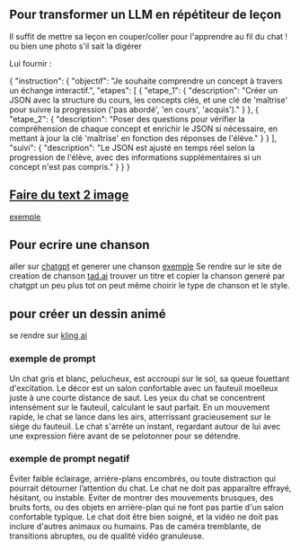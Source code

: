 ## Pour transformer un LLM en répétiteur de leçon
Il suffit de mettre sa leçon en couper/coller pour l'apprendre au fil du chat !  ou bien une photo s'il sait la digérer

Lui fournir :

{
  "instruction": {
    "objectif": "Je souhaite comprendre un concept à travers un échange interactif.",
    "etapes": [
      {
        "etape_1": {
          "description": "Créer un JSON avec la structure du cours, les concepts clés, et une clé de 'maîtrise' pour suivre la progression ('pas abordé', 'en cours', 'acquis')."
        }
      },
      {
        "etape_2": {
          "description": "Poser des questions pour vérifier la compréhension de chaque concept et enrichir le JSON si nécessaire, en mettant à jour la clé 'maîtrise' en fonction des réponses de l'élève."
        }
      }
    ],
    "suivi": {
      "description": "Le JSON est ajusté en temps réel selon la progression de l'élève, avec des informations supplémentaires si un concept n'est pas compris."
    }
  }
}


## [Faire du text 2 image](https://blackforestlabs.ai/#get-flux)
[exemple](https://raw.githubusercontent.com/AliceAime/images/refs/heads/main/dX-L-YOP5QOjhsLjvF6DZ_55339e3fbd794dbeaeb97179ded3681d.jpg)


## Pour ecrire une chanson

aller sur [chatgpt](https://openai.com/index/chatgpt/) et generer une chanson [exemple](https://chatgpt.com/c/67151715-c140-8006-9b39-c4c59323a19c) Se rendre sur le site de creation de chanson [tad.ai](https://tad.ai/ai-music-generator) trouver un titre et copier la chanson generé par chatgpt un peu plus tot on peut même choirir le type de chanson et le style.

## pour créer un dessin animé

se rendre sur [kling ai](https://klingai.com/text-to-video/77122404)
### exemple de prompt

Un chat gris et blanc, pelucheux, est accroupi sur le sol, sa queue fouettant d'excitation. Le décor est un salon confortable avec un fauteuil moelleux juste à une courte distance de saut. Les yeux du chat se concentrent intensément sur le fauteuil, calculant le saut parfait. En un mouvement rapide, le chat se lance dans les airs, atterrissant gracieusement sur le siège du fauteuil. Le chat s'arrête un instant, regardant autour de lui avec une expression fière avant de se pelotonner pour se détendre.

### exemple de prompt negatif

Éviter faible éclairage, arrière-plans encombrés, ou toute distraction qui pourrait détourner l’attention du chat. Le chat ne doit pas apparaître effrayé, hésitant, ou instable. Éviter de montrer des mouvements brusques, des bruits forts, ou des objets en arrière-plan qui ne font pas partie d'un salon confortable typique. Le chat doit être bien soigné, et la vidéo ne doit pas inclure d'autres animaux ou humains. Pas de caméra tremblante, de transitions abruptes, ou de qualité vidéo granuleuse.


